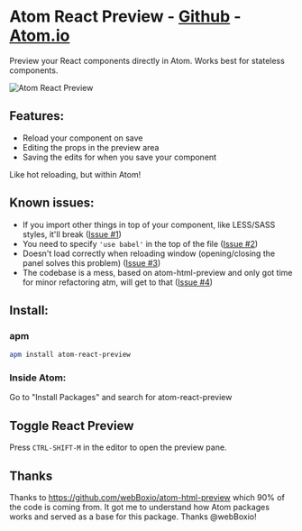 # Atom React Preview - [Github](https://github.com/VictorBjelkholm/atom-react-preview) - [Atom.io](https://atom.io/packages/atom-react-preview)

Preview your React components directly in Atom. Works best for stateless components.

![Atom React Preview](http://i.imgur.com/66qpRAd.gif)

## Features:

* Reload your component on save
* Editing the props in the preview area
* Saving the edits for when you save your component

Like hot reloading, but within Atom!

## Known issues:

* If you import other things in top of your component, like LESS/SASS styles, it'll break ([Issue #1](https://github.com/VictorBjelkholm/atom-react-preview/issues/1))
* You need to specify `'use babel'` in the top of the file ([Issue #2](https://github.com/VictorBjelkholm/atom-react-preview/issues/2))
* Doesn't load correctly when reloading window (opening/closing the panel solves this problem) ([Issue #3](https://github.com/VictorBjelkholm/atom-react-preview/issues/3))
* The codebase is a mess, based on atom-html-preview and only got time for minor refactoring atm, will get to that ([Issue #4](https://github.com/VictorBjelkholm/atom-react-preview/issues/4))

## Install:

### apm

```bash
apm install atom-react-preview
```

### Inside Atom:

Go to "Install Packages" and search for atom-react-preview

## Toggle React Preview ##

Press `CTRL-SHIFT-M` in the editor to open the preview pane.

## Thanks

Thanks to https://github.com/webBoxio/atom-html-preview which 90% of the code is coming from. It got me to understand how Atom packages works and served as a base for this package. Thanks @webBoxio!
